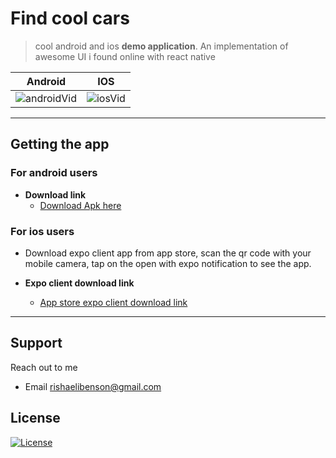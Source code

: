 

# Find cool cars

> cool android and ios **demo application**. An implementation of awesome UI i found online with react native


| Android | IOS |
| :---: |:---:|
| ![androidVid](https://user-images.githubusercontent.com/37629329/77423821-183de480-6de1-11ea-9140-3fb76e7a1f28.gif)    | ![iosVid](https://user-images.githubusercontent.com/37629329/77422374-67364a80-6dde-11ea-8164-63276760728b.gif) |
---



## Getting the app

### For android users

- **Download link**
    - <a href="http://www.mediafire.com/file/ok9es03owvhyff5/findCars.apk/file" target="_blank">Download Apk here</a>

### For ios users

- Download expo client app from app store, scan the qr code with your mobile camera, tap on the open with expo notification to see the app.

- **Expo client download link**
    - <a href="https://apps.apple.com/app/apple-store/id982107779" target="_blank">App store expo client download link</a>


---

## Support

Reach out to me

- Email rishaelibenson@gmail.com

## License

[![License](http://img.shields.io/:license-mit-blue.svg?style=flat-square)](http://badges.mit-license.org)
